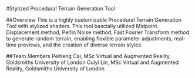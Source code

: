#Stylized Procedural Terrain Generation Tool

##Overview
This is a highly customizable Procedural Terrain Generation Tool with stylized shaders. This tool bascially utilized Midpoint Displacement method, Perlin Noise method, Fast Fourier Transform method to generate random terrain, enabling flexible parameter adjustments, real-time previews, and the creation of diverse terrain styles.

##Team Members
Peiheng Cai, MSc Virtual and Augmented Reality, Goldsmiths University of London
Cuiyi Lin, MSc Virtual and Augmented Reality, Goldsmiths University of London
